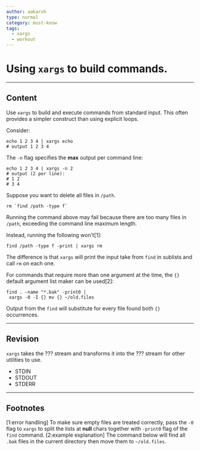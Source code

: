 ```yaml
---
author: aakarsh
type: normal
category: must-know
tags:
  - xargs
  - workout
---
```


# Using `xargs` to build commands.


---

## Content

Use `xargs` to build and execute commands
from standard input. This often provides a simpler construct than using explicit loops.

Consider:

```plain-text
echo 1 2 3 4 | xargs echo
# output 1 2 3 4
```

The `-n` flag specifies the **max** output per command line:

```plain-text
echo 1 2 3 4 | xargs -n 2
# output (2 per line):
# 1 2
# 3 4
```

Suppose you want to delete all files in `/path`.

```plain-text
rm `find /path -type f`
```

Running the command above may fail because there are too many files in `/path`, exceeding the command line maximum length.

Instead, running the following won't[1]:

```plain-text
find /path -type f -print | xargs rm
```

The difference is that `xargs` will print the input take from `find` in sublists and call `rm` on each one.

For commands that require more than one argument at the time, the `{}` default argument list maker can be used[2]:

```plain-text
find . -name "*.bak" -print0 |
 xargs -0 -I {} mv {} ~/old.files

```

Output from the `find` will substitute for every file found both `{}` occurrences.


---

## Revision

`xargs` takes the ??? stream and transforms it into the ??? stream for other utilities to use.

- STDIN
- STDOUT
- STDERR


---

## Footnotes

[1:error handling]
To make sure empty files are treated correctly, pass the `-0` flag to `xargs` to split the lists at **null** chars together with `-print0` flag of the `find` command.
[2:example explanation]
The command below will find all `.bak` files in the current directory then move them to `~/old.files`.
 
